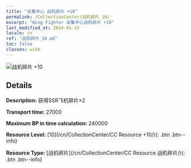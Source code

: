 ```yaml
---
title: "采集中心 战机碎片 +10"
permalink: /CollectionCenter/战机碎片_10/
excerpt: "Wing Fighter 采集中心战机碎片 +10"
last_modified_at: 2024-01-15
locale: cn
ref: "战机碎片_10.md"
toc: false
classes: wide
---
```



![战机碎片 +10](/images/cc/CC_战机碎片_6.png)

## Details

  **Description:** 获得SSR飞机碎片×2

  **Transport time:** 27000

  **Maximum BP in time calculation:** 240000

  **Resource Level:** [10](/cn/CollectionCenter/CC Resource +10/){: .btn .btn--info}

  **Resource Type:** [战机碎片](/cn/CollectionCenter/CC Resource 战机碎片/){: .btn .btn--info}

